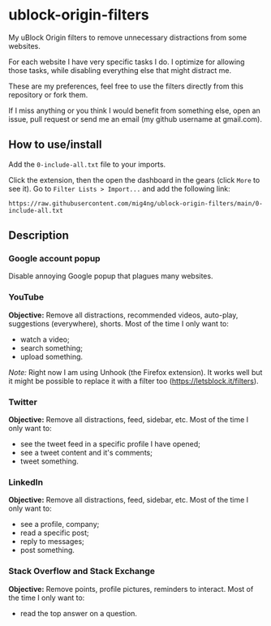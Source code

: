 # ublock-origin-filters
My uBlock Origin filters to remove unnecessary distractions from some websites.

For each website I have very specific tasks I do.
I optimize for allowing those tasks, while disabling everything else that might distract me.

These are my preferences, feel free to use the filters directly from this repository or fork them.

If I miss anything or you think I would benefit from something else, open an issue, pull request or send me an email (my github username at gmail.com).

## How to use/install

Add the `0-include-all.txt` file to your imports.

Click the extension, then the open the dashboard in the gears (click `More` to see it). Go to `Filter Lists > Import...` and add the following link:
```
https://raw.githubusercontent.com/mig4ng/ublock-origin-filters/main/0-include-all.txt 
```

## Description

### Google account popup

Disable annoying Google popup that plagues many websites.

### YouTube

**Objective:** Remove all distractions, recommended videos, auto-play, suggestions (everywhere), shorts. Most of the time I only want to:
- watch a video;
- search something;
- upload something.

*Note:* Right now I am using Unhook (the Firefox extension). It works well but it might be possible to replace it with a filter too (https://letsblock.it/filters).

### Twitter

**Objective:** Remove all distractions, feed, sidebar, etc. Most of the time I only want to:
- see the tweet feed in a specific profile I have opened;
- see a tweet content and it's comments;
- tweet something.

### LinkedIn

**Objective:** Remove all distractions, feed, sidebar, etc. Most of the time I only want to:
- see a profile, company;
- read a specific post;
- reply to messages;
- post something.

### Stack Overflow and Stack Exchange

**Objective:** Remove points, profile pictures, reminders to interact. Most of the time I only want to:

- read the top answer on a question.
